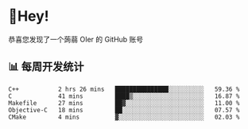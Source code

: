 # 👋Hey!
恭喜您发现了一个蒟蒻 OIer 的 GitHub 账号

## 📊 每周开发统计
<!--START_SECTION:waka-->
```text
C++           2 hrs 26 mins   ███████████████░░░░░░░░░░   59.36 % 
C             41 mins         ████▒░░░░░░░░░░░░░░░░░░░░   16.87 % 
Makefile      27 mins         ██▓░░░░░░░░░░░░░░░░░░░░░░   11.00 % 
Objective-C   18 mins         ██░░░░░░░░░░░░░░░░░░░░░░░   07.57 % 
CMake         4 mins          ▓░░░░░░░░░░░░░░░░░░░░░░░░   02.03 % 
```
<!--END_SECTION:waka-->
